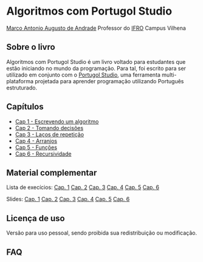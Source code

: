 # Algoritmos com Portugol Studio

[Marco Antonio Augusto de Andrade](https://marcoandra.de)
Professor do [IFRO](https://www.ifro.edu.br) Campus Vilhena

## Sobre o livro
Algoritmos com Portugol Studio é um livro voltado para estudantes que estão iniciando no mundo da programação. Para tal, foi escrito para ser utilizado em conjunto com o [Portugol Studio](http://lite.acad.univali.br/portugol/), uma ferramenta multi-plataforma projetada para aprender programação utilizando Português estruturado.

## Capítulos
* [Cap 1 - Escrevendo um algoritmo]()
* [Cap 2 - Tomando decisões]()
* [Cap 3 - Laços de repetição]()
* [Cap 4 - Arranjos]()
* [Cap 5 - Funções]()
* [Cap 6 - Recursividade]()

## Material complementar
Lista de execícios:
[Cap. 1]() [Cap. 2]() [Cap. 3]() [Cap. 4]() [Cap. 5]() [Cap. 6]()

Slides:
[Cap. 1]() [Cap. 2]() [Cap. 3]() [Cap. 4]() [Cap. 5]() [Cap. 6]()

## Licença de uso
Versão para uso pessoal, sendo proibida sua redistribuição ou modificação.

## FAQ
